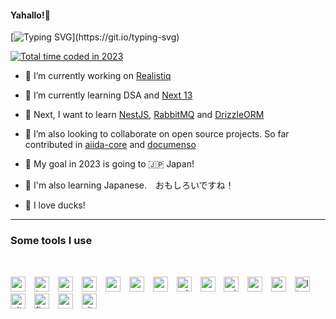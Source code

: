 #### Yahallo!👋

[![Typing SVG](https://readme-typing-svg.herokuapp.com?font=Nunito&pause=1000&color=FFFFFF&width=435&lines=Nice+to+meet+you!!;%E3%82%88%E3%82%8B%E3%81%97%E3%81%8F%E3%81%8A%E3%81%AD%E3%81%8C%E3%81%84%E3%81%97%E3%81%BE%E3%81%99!!)](https://git.io/typing-svg)

<a title="Total time coded in 2023" href="https://wakatime.com/@6055ae70-d556-4248-90b9-efccb7eb9499"><img src="https://wakatime.com/badge/user/6055ae70-d556-4248-90b9-efccb7eb9499.svg?style=flat-square" alt="Total time coded in 2023" /></a>

- 🔭 I’m currently working on [Realistiq](https://github.com/zahid47/Realistiq)

- 🌱 I’m currently learning DSA and [Next 13](https://nextjs.org)

- 🎯 Next, I want to learn [NestJS](https://nestjs.com), [RabbitMQ](https://www.rabbitmq.com) and [DrizzleORM](https://github.com/drizzle-team/drizzle-orm)

- 👯 I’m also looking to collaborate on open source projects. So far contributed in [aiida-core](https://github.com/aiidateam/aiida-core) and [documenso](https://github.com/documenso/documenso)

- 🛬 My goal in 2023 is going to 🇯🇵 Japan!

- 🍣 I'm also learning Japanese.　おもしろいですね！

- 🦆 I love ducks!

---

### Some tools I use

<br/>

<p>
<img title="vscode" alt="vscode" height="24" width="24" style="padding-right:10px;" src="https://cdn.simpleicons.org/visualstudiocode" />
<img title="typescript" alt="typescript" height="24" width="24" style="padding-right:10px;" src="https://cdn.simpleicons.org/typescript" />
<img title="nodejs" alt="nodejs" height="24" width="24" style="padding-right:10px;" src="https://cdn.simpleicons.org/nodedotjs" />
<img title="python" alt="python" height="24" width="24" style="padding-right:10px;" src="https://cdn.simpleicons.org/python" />
<img title="react" alt="react" height="24" width="24" style="padding-right:10px;" src="https://cdn.simpleicons.org/react" />
<img title="nextjs" alt="nextjs" height="24" width="24" style="padding-right:10px;" src="https://cdn.simpleicons.org/nextdotjs" />
<img title="express" alt="express" height="24" width="24" style="padding-right:10px;" src="https://cdn.simpleicons.org/express" />
<img title="adonisjs" alt="adonisjs" height="24" width="24" style="padding-right:10px;" src="https://cdn.simpleicons.org/adonisjs" />
<img title="socketio" alt="socketio" height="24" width="24" style="padding-right:10px;" src="https://cdn.simpleicons.org/socketdotio" />
<img title="prisma" alt="prisma" height="24" width="24" style="padding-right:10px;" src="https://cdn.simpleicons.org/prisma" />
<img title="mongodb" alt="mongodb" height="24" width="24" style="padding-right:10px;" src="https://cdn.simpleicons.org/mongodb" />
<img title="redis" alt="redis" height="24" width="24" style="padding-right:10px;" src="https://cdn.simpleicons.org/redis" />
<img title="linux" alt="linux" height="24" width="24" style="padding-right:10px;" src="https://cdn.simpleicons.org/linux" />
<img title="git" alt="git" height="24" width="24" style="padding-right:10px;" src="https://cdn.simpleicons.org/git" />
<img title="figma" alt="figma" height="24" width="24" style="padding-right:10px;" src="https://cdn.simpleicons.org/figma" />
<img title="postman" alt="postman" height="24" width="24" style="padding-right:10px;" src="https://cdn.simpleicons.org/postman" />
<img title="vitest" alt="vitest" height="24" width="24" style="padding-right:10px;" src="https://cdn.simpleicons.org/vitest" />
</p>
